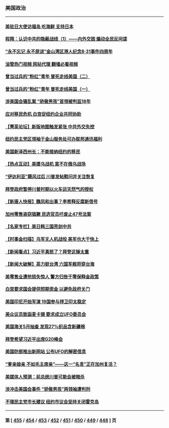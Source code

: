 ### 美国政治
---
#### [美驻日大使访福岛 吃海鲜 支持日本](../../pages/ncid1078159/n14065850.md?09022045) 
#### [程翔：认识中共的隐蔽战线（1）——内外交困 煽动全民反间谍](../../pages/ncid1078159/n14065751.md?09022045) 
#### [“永不忘记 永不原谅”金山湾区港人纪念8‧31事件四周年](../../pages/ncid1078159/n14065738.md?09022045) 
#### [油管热门视频 网站代理 翻墙必看视频](http://138.2.39.72:81/youtube.html?epic-marker?09022045)
#### [曾当过兵的“粉红”青年 冒死走线美国（二）](../../pages/ncid1078159/n14065713.md?09022045) 
#### [曾当过兵的“粉红”青年    冒死走线美国（一）](../../pages/ncid1078159/n14065697.md?09022045) 
#### [涉美国会骚乱案 “骄傲男孩”首领被判监18年](../../pages/ncid1078159/n14065662.md?09022045) 
#### [应对移民危机 白宫促纽约企业共同协助](../../pages/ncid1078159/n14065660.md?09022045) 
#### [【菁英论坛】新版地图触发紧张 中共外交失控](../../pages/ncid1078159/n14065614.md?09022045) 
#### [纽约民主党区领袖于金山服务处可办联邦通讯福利](../../pages/ncid1078159/n14065663.md?09022045) 
#### [美国新泽西州长：不能接纳纽约的移民](../../pages/ncid1078159/n14065573.md?09022045) 
#### [【热点互动】美援乌战机 意不在俄乌战场](../../pages/ncid1078159/n14065559.md?09022045) 
#### [“伊达利亚”飓风过后 川普发帖慰问并关注恢复](../../pages/ncid1078159/n14065503.md?09022045) 
#### [拜登政府暂停川普时期以火车运天然气的授权](../../pages/ncid1078159/n14065486.md?09022045) 
#### [【新唐人快报】魏凤和出事？李希释反腐新信号](../../pages/ncid1078159/n14065532.md?09022045) 
#### [加州零售盗窃猖獗 民选官员吁废止47号法案](../../pages/ncid1078159/n14065439.md?09022045) 
#### [【名家专栏】美日韩三国亮剑中共](../../pages/ncid1078159/n14065312.md?09022045) 
#### [【时事金扫描】乌军无人机战役 美军也大干快上](../../pages/ncid1078159/n14065437.md?09022045) 
#### [【新闻看点】习近平真怒了？拜登这锤太重](../../pages/ncid1078159/n14065489.md?09022045) 
#### [【新闻大破解】英力挺台湾 六国军舰将穿台海](../../pages/ncid1078159/n14065492.md?09022045) 
#### [美零售业遭抢损失惊人 警方归咎于零保释金政策](../../pages/ncid1078159/n14065469.md?09022045) 
#### [白宫要求国会提供短期资金 以避免政府关门](../../pages/ncid1078159/n14065420.md?09022045) 
#### [美国印尼开始军演 19国参与捍卫印太稳定](../../pages/ncid1078159/n14065419.md?09022045) 
#### [美众议员致函麦卡锡 要求成立UFO委员会](../../pages/ncid1078159/n14065407.md?09022045) 
#### [美国海关5月抽查 发现27%织品含新疆棉](../../pages/ncid1078159/n14065431.md?09022045) 
#### [拜登希望习近平出席G20峰会](../../pages/ncid1078159/n14065260.md?09022045) 
#### [美国防部推出新网站 公布UFO的解密信息](../../pages/ncid1078159/n14065220.md?09022045) 
#### [“爹亲娘亲 不如毛主席亲”——这一“名言”正在加州复活？](../../pages/ncid1078159/n14065142.md?09022045) 
#### [美媒体人预测：前总统川普可能会被暗杀](../../pages/ncid1078159/n14065124.md?09022045) 
#### [涉冲击美国会事件 “骄傲男孩”两领袖遭判刑](../../pages/ncid1078159/n14065053.md?09022045) 
#### [不理民主党市长建议 纽约市议会坚持关闭雷克岛](../../pages/ncid1078159/n14065058.md?09022045) 

---
#### 第 [ [455](./455.md?09022045) / [454](./454.md?09022045) / [453](./453.md?09022045) / [452](./452.md?09022045) / [451](./451.md?09022045) / [450](./450.md?09022045) / [449](./449.md?09022045) / [448](./448.md?09022045) ] 页
